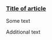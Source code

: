 <div class="au-card au-card--shadow au-card--clickable">
    <img class="au-responsive-media-img" src="../../../../assets/img/placeholder/600X260.png" alt />
    <div class="au-card__inner">
        <div class="au-body">
                <h3><a class="au-card--clickable__link js-focus-me" href="#">Title of article</a></h3>
        </div>
        <p class="js-focus-me" tabindex="0">Some text</p>
        <p class="js-focus-me" tabindex="0">Additional text</p>
    </div>
</div>
